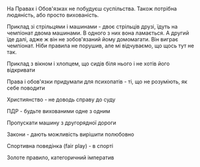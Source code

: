

На Правах і Обов'язках не побудуєш суспільства.
Також потрібна людяність, або просто вихованість.


Приклад зі стрільцями і машинами - двоє стрільців друзі, їдуть на чемпіонат двома машинами. В одного з них вона ламається. А другий їде далі, адже ж він не зобов'язаний йому домомагати. Він виграє чемпіонат. Ніби правила не порушив, але мі відчуваємо, що щось тут не так.

Приклад з вікном і хлопцем, що сидів біля нього і не хотів його відкривати

Права і обов'язки придумали для психопатів - ті, що не розуміють, як себе поводити

Християнство - не доводь справу до суду

ПДР - будьте вихованими одне з одним

Пропускати машину з другорядної дороги

Закони - дають можливість вирішити полюбовно

Спортивна поведінка (fair play) - в спорті

Золоте правило, категоричний імператив